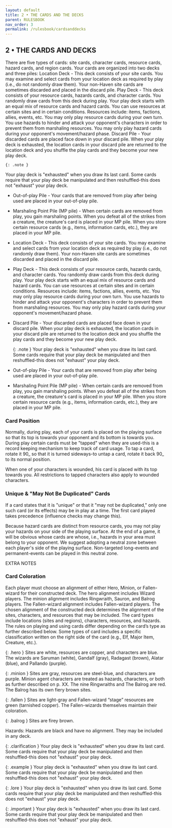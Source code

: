 ```yaml
---
layout: default
title: 2 • THE CARDS AND THE DECKS
parent: RULESBOOK
nav_order: 3
permalink: /rulesbook/cardsanddecks
---
```


## 2 • THE CARDS AND DECKS

There are five types of cards: site cards, character cards, resource cards, hazard cards, and region cards. Your cards are organized into two decks and three piles:
Location  Deck  -  This deck consists of your site cards. You  may  examine  and select  cards  from  your  location deck as required  by  play  (i.e.,  do  not randomly  draw  them).  Your non-Haven site cards are sometimes  discarded  and placed in the discard pile.
Play  Deck  -  This  deck consists of your resource cards,  hazards  cards,  and character cards. You randomly draw cards from this deck during play. Your  play deck starts with an equal mix of resource cards and hazard cards. You  can  use resources at certain sites and in certain conditions.  Resources include:  items,  factions, allies, events, etc. You  may  only  play  resource cards  during  your  own  turn.  You use hazards  to  hinder  and  attack  your opponent's  characters in order to prevent them from marshaling resources. You may only play hazard cards during your opponent's movement/hazard phase.
Discard Pile - Your discarded cards are placed face down in your discard  pile. When your play deck is exhausted, the location cards in your discard pile  are returned  to the location deck and you shuffle the play cards and they become your new play deck.
    
    {: .note } 
Your play deck is "exhausted" when you draw its last card. Some cards require that your play deck be manipulated and then reshuffled-this does not "exhaust" your play deck.
 * Out-of-play Pile - Your cards that are removed from play after being  used  are placed in your out-of-play pile.
 * Marshaling  Point  Pile (MP pile) - When certain cards are removed  from  play, you  gain  marshaling  points. When you defeat  all  of  the  strikes  from  a creature,  the  creature's card is placed in your  MP  pile.  When  you  store certain  resource  cards  (e.g., items, information  cards,  etc.),  they  are placed in your MP pile.  

* Location  Deck  -  This deck consists of your site cards. You  may  examine  and select  cards  from  your  location deck as required  by  play  (i.e.,  do  not randomly  draw  them).  Your non-Haven site cards are sometimes  discarded  and placed in the discard pile.
* Play  Deck  -  This  deck consists of your resource cards,  hazards  cards,  and character cards. You randomly draw cards from this deck during play. Your  play deck starts with an equal mix of resource cards and hazard cards. You  can  use resources at certain sites and in certain conditions.  Resources include:  items,  factions, allies, events, etc. You  may  only  play  resource cards  during  your  own  turn.  You use hazards  to  hinder  and  attack  your opponent's  characters in order to prevent them from marshaling resources. You may only play hazard cards during your opponent's movement/hazard phase.
 * Discard Pile - Your discarded cards are placed face down in your discard  pile. When your play deck is exhausted, the location cards in your discard pile  are returned  to the location deck and you shuffle the play cards and they become your new play deck. 
    
    {: .note } 
Your play deck is "exhausted" when you draw its last card. Some cards require that your play deck be manipulated and then reshuffled-this does not "exhaust" your play deck.
 * Out-of-play Pile - Your cards that are removed from play after being  used  are placed in your out-of-play pile.
 * Marshaling  Point  Pile (MP pile) - When certain cards are removed  from  play, you  gain  marshaling  points. When you defeat  all  of  the  strikes  from  a creature,  the  creature's card is placed in your  MP  pile.  When  you  store certain  resource  cards  (e.g., items, information  cards,  etc.),  they  are placed in your MP pile.  
  
### Card Position
 Normally,  during play, each of your cards is placed on the playing surface  so that its top is towards your opponent and its bottom is towards you. During play certain  cards  must  be "tapped" when they are used-this is  a  record  keeping mechanism to keep track of card usage. To tap a card, rotate it 90_ so  that  it is turned sideways-to untap a card, rotate it back 90_ to its normal position.

 When  one  of  your  characters is wounded, his card is  placed  with  its  top towards  you.  All  restrictions  to tapped characters  also  apply  to  wounded characters.

### Unique & "May Not Be Duplicated" Cards  
If  a  card states that it is "unique" or that it "may not be duplicated," only one  such card (or its effects) may be in play at a time. The first card  played takes precedence (influence checks may change this).
                                       
 Because  hazard cards are distinct from resource cards, you may not  play  your hazards  on your side of the playing surface. At the end of a game, it  will  be obvious  whose cards are whose, i.e., hazards in your area must belong  to  your opponent. We suggest adopting a neutral zone between each player's side  of  the playing surface. Non-targeted long-events and permanent-events can be played  in this neutral zone.
 
 EXTRA NOTES
 
### Card Coloration
Each player must choose an alignment of either Hero, Minion, or Fallen-wizard for their constructed deck. The hero alignment includes Wizard players. The minion alignment includes Ringwraith, Sauron, and Balrog players. The Fallen-wizard alignment includes Fallen-wizard players. The chosen alignment of the constructed deck determines the alignment of the sites, characters, and resources that may be included. 
The card types include locations (sites and regions), characters, resources, and hazards. The rules on playing and using cards differ depending on the card’s type as further described below. Some types of card includes a specific classification written on the right side of the card (e.g., Elf, Major Item, Creature, etc.).

{: .hero }
Sites are white, resources are copper, and characters are blue. The wizards are Saruman (white), Gandalf (gray), Radagast (brown), Alatar (blue), and Pallando (purple).

{: .minion }
Sites are gray, resources are steel-blue, and characters are purple. Minion agent characters are treated as hazards, characters, or both as further described on p. XX.  The nine Ringwraiths and The Balrog are red. The Balrog has its own fiery brown sites.

{: .fallen }
Sites are light-gray and Fallen-wizard “stage” resources are green (tarnished copper). The Fallen-wizards themselves maintain their coloration.

{: .balrog }
Sites are firey brown.

Hazards: Hazards are black and have no alignment. They may be included in any deck. 


{: .clarification } 
Your play deck is "exhausted" when you draw its last card. Some cards require  that  your  play deck be manipulated and then reshuffled-this does not "exhaust" your play deck.

{: .example } 
Your play deck is "exhausted" when you draw its last card. Some cards require  that  your  play deck be manipulated and then reshuffled-this does not "exhaust" your play deck.

{: .lore } 
Your play deck is "exhausted" when you draw its last card. Some cards require  that  your  play deck be manipulated and then reshuffled-this does not "exhaust" your play deck.

{: .important } 
Your play deck is "exhausted" when you draw its last card. Some cards require  that  your  play deck be manipulated and then reshuffled-this does not "exhaust" your play deck.
